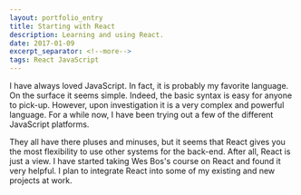 ```yaml
---
layout: portfolio_entry
title: Starting with React
description: Learning and using React.
date: 2017-01-09
excerpt_separator: <!--more-->
tags: React JavaScript
---
```


I have always loved JavaScript. In fact, it is probably my favorite language. On the surface it seems simple. Indeed, the basic syntax is easy for anyone to pick-up. However, upon investigation it is a very complex and powerful language. For a while now, I have been trying out a few of the different JavaScript platforms. 

<!--more-->

They all have there pluses and minuses, but it seems that React gives you the most flexibility to use other systems for the back-end. After all, React is just a view. I have started taking Wes Bos's course on React and found it very helpful. I plan to integrate React into some of my existing and new projects at work.
